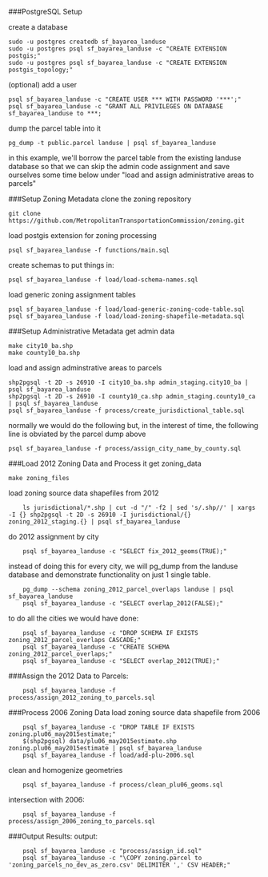###PostgreSQL Setup

create a database
```
sudo -u postgres createdb sf_bayarea_landuse
sudo -u postgres psql sf_bayarea_landuse -c "CREATE EXTENSION postgis;"
sudo -u postgres psql sf_bayarea_landuse -c "CREATE EXTENSION postgis_topology;"
```

(optional) add a user 
```
psql sf_bayarea_landuse -c "CREATE USER *** WITH PASSWORD '***';"
psql sf_bayarea_landuse -c "GRANT ALL PRIVILEGES ON DATABASE sf_bayarea_landuse to ***;
```

dump the parcel table into it

```
pg_dump -t public.parcel landuse | psql sf_bayarea_landuse
```

in this example, we'll borrow the parcel table from the existing landuse
database so that we can skip the admin code assignment and save ourselves 
some time below under "load and assign administrative areas to parcels"

###Setup Zoning Metadata
clone the zoning repository
```
git clone https://github.com/MetropolitanTransportationCommission/zoning.git
```

load postgis extension for zoning processing
```
psql sf_bayarea_landuse -f functions/main.sql 
```

create schemas to put things in:
```
psql sf_bayarea_landuse -f load/load-schema-names.sql
```

load generic zoning assignment tables
```
psql sf_bayarea_landuse -f load/load-generic-zoning-code-table.sql
psql sf_bayarea_landuse -f load/load-zoning-shapefile-metadata.sql
```

###Setup Administrative Metadata
get admin data
```
make city10_ba.shp
make county10_ba.shp
```

load and assign adminstrative areas to parcels
```
shp2pgsql -t 2D -s 26910 -I city10_ba.shp admin_staging.city10_ba | psql sf_bayarea_landuse
shp2pgsql -t 2D -s 26910 -I county10_ca.shp admin_staging.county10_ca | psql sf_bayarea_landuse
psql sf_bayarea_landuse -f process/create_jurisdictional_table.sql
```
normally we would do the following but, in the interest of time, 
the following line is obviated by the parcel dump above
```
psql sf_bayarea_landuse -f process/assign_city_name_by_county.sql
```

###Load 2012 Zoning Data and Process it
get zoning_data
```
make zoning_files
```

load zoning source data shapefiles from 2012
```
    ls jurisdictional/*.shp | cut -d "/" -f2 | sed 's/.shp//' | xargs -I {} shp2pgsql -t 2D -s 26910 -I jurisdictional/{} zoning_2012_staging.{} | psql sf_bayarea_landuse
```

do 2012 assignment by city
```
    psql sf_bayarea_landuse -c "SELECT fix_2012_geoms(TRUE);"
```

instead of doing this for every city, we will pg_dump from the landuse database and demonstrate functionality on just 1 single table. 
```
    pg_dump --schema zoning_2012_parcel_overlaps landuse | psql sf_bayarea_landuse
    psql sf_bayarea_landuse -c "SELECT overlap_2012(FALSE);"
```

to do all the cities we would have done:
```
    psql sf_bayarea_landuse -c "DROP SCHEMA IF EXISTS zoning_2012_parcel_overlaps CASCADE;"
    psql sf_bayarea_landuse -c "CREATE SCHEMA zoning_2012_parcel_overlaps;"
    psql sf_bayarea_landuse -c "SELECT overlap_2012(TRUE);"
```

###Assign the 2012 Data to Parcels:
```
    psql sf_bayarea_landuse -f process/assign_2012_zoning_to_parcels.sql
```

###Process 2006 Zoning Data
load zoning source data shapefile from 2006
```
    psql sf_bayarea_landuse -c "DROP TABLE IF EXISTS zoning.plu06_may2015estimate;"
    $(shp2pgsql) data/plu06_may2015estimate.shp zoning.plu06_may2015estimate | psql sf_bayarea_landuse
    psql sf_bayarea_landuse -f load/add-plu-2006.sql
```
clean and homogenize geometries
```
    psql sf_bayarea_landuse -f process/clean_plu06_geoms.sql
```
intersection with 2006:
```
    psql sf_bayarea_landuse -f process/assign_2006_zoning_to_parcels.sql
```

###Output Results:
output:
```
    psql sf_bayarea_landuse -c "process/assign_id.sql"
    psql sf_bayarea_landuse -c "\COPY zoning.parcel to 'zoning_parcels_no_dev_as_zero.csv' DELIMITER ',' CSV HEADER;"
```
